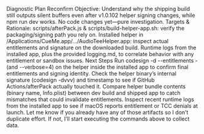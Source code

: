 Diagnostic Plan
Reconfirm Objective: Understand why the shipping build still outputs silent buffers even after v1.0.102 helper signing changes, while npm run dev works. No code changes yet—pure investigation.
Targets & Rationale:
scripts/afterPack.js & scripts/build-helper-app.sh: verify the packaging/signing path you rely on.
Installed helper in /Applications/CueMe.app/.../AudioTeeHelper.app: inspect actual entitlements and signature on the downloaded build.
Runtime logs from the installed app, plus the provided logging.md, to correlate behavior with any entitlement or sandbox issues.
Next Steps
Run codesign -d --entitlements - (and --verbose=4) on the helper inside the installed app to confirm final entitlements and signing identity.
Check the helper binary’s internal signature (codesign -dvvv) and timestamp to see if GitHub Actions/afterPack actually touched it.
Compare helper bundle contents (binary name, Info.plist) between dev build and shipped app to catch mismatches that could invalidate entitlements.
Inspect recent runtime logs from the installed app to see if macOS reports entitlement or TCC denials at launch.
Let me know if you already have any of those artifacts so I don’t duplicate effort. If not, I’ll start executing the commands above to collect data.